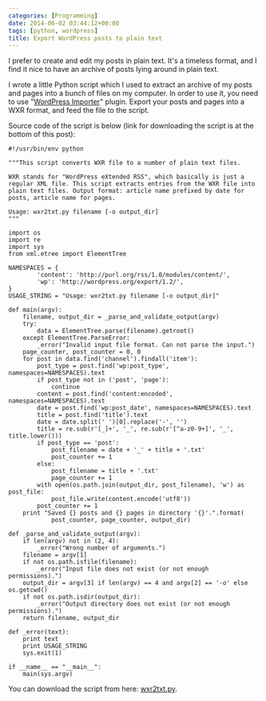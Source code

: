 ```yaml
---
categories: [Programming]
date: 2014-06-02 03:44:12+00:00
tags: [python, wordpress]
title: Export WordPress posts to plain text
---
```


I prefer to create and edit my posts in plain text. It's a timeless format, and
I find it nice to have an archive of posts lying around in plain text.

I wrote a little Python script which I used to extract an archive of my posts
and pages into a bunch of files on my computer. In order to use it, you need to
use "[WordPress Importer][1]" plugin. Export your posts and pages into a WXR
format, and feed the file to the script.

Source code of the script is below (link for downloading the script is at the
bottom of this post):

    #!/usr/bin/env python

    """This script converts WXR file to a number of plain text files.

    WXR stands for "WordPress eXtended RSS", which basically is just a
    regular XML file. This script extracts entries from the WXR file into
    plain text files. Output format: article name prefixed by date for
    posts, article name for pages.

    Usage: wxr2txt.py filename [-o output_dir]
    """

    import os
    import re
    import sys
    from xml.etree import ElementTree

    NAMESPACES = {
            'content': 'http://purl.org/rss/1.0/modules/content/',
            'wp': 'http://wordpress.org/export/1.2/',
    }
    USAGE_STRING = "Usage: wxr2txt.py filename [-o output_dir]"

    def main(argv):
        filename, output_dir = _parse_and_validate_output(argv)
        try:
            data = ElementTree.parse(filename).getroot()
        except ElementTree.ParseError:
            _error("Invalid input file format. Can not parse the input.")
        page_counter, post_counter = 0, 0
        for post in data.find('channel').findall('item'):
            post_type = post.find('wp:post_type', namespaces=NAMESPACES).text
            if post_type not in ('post', 'page'):
                continue
            content = post.find('content:encoded', namespaces=NAMESPACES).text
            date = post.find('wp:post_date', namespaces=NAMESPACES).text
            title = post.find('title').text
            date = date.split(' ')[0].replace('-', '')
            title = re.sub(r'[_]+', '_', re.sub(r'[^a-z0-9+]', '_', title.lower()))
            if post_type == 'post':
                post_filename = date + '_' + title + '.txt'
                post_counter += 1
            else:
                post_filename = title + '.txt'
                page_counter += 1
            with open(os.path.join(output_dir, post_filename), 'w') as post_file:
                post_file.write(content.encode('utf8'))
            post_counter += 1
        print "Saved {} posts and {} pages in directory '{}'.".format(
                post_counter, page_counter, output_dir)

    def _parse_and_validate_output(argv):
        if len(argv) not in (2, 4):
            _error("Wrong number of arguments.")
        filename = argv[1]
        if not os.path.isfile(filename):
            _error("Input file does not exist (or not enough permissions).")
        output_dir = argv[3] if len(argv) == 4 and argv[2] == '-o' else os.getcwd()
        if not os.path.isdir(output_dir):
            _error("Output directory does not exist (or not enough permissions).")
        return filename, output_dir

    def _error(text):
        print text
        print USAGE_STRING
        sys.exit(1)

    if __name__ == "__main__":
        main(sys.argv)

You can download the script from here: [wxr2txt.py][2].

[1]: http://wordpress.org/plugins/wordpress-importer/
[2]: https://gist.github.com/ruslanosipov/b748a138389db2cda1e8
